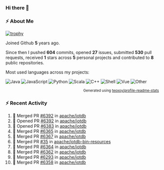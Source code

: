 ### Hi there 👋

### :zap: About Me

[![trophy](https://github-profile-trophy.vercel.app/?username=HTHou&theme=onedark)](https://github.com/ryo-ma/github-profile-trophy)
   
Joined Github **5** years ago.

Since then I pushed **604** commits, opened **27** issues, submitted **530** pull requests, received **1** stars across **5** personal projects and contributed to **8** public repositories.

Most used languages across my projects:

![Java](https://img.shields.io/static/v1?style=flat-square&label=%E2%A0%80&color=555&labelColor=%23b07219&message=Java%EF%B8%B194.4%25)
![JavaScript](https://img.shields.io/static/v1?style=flat-square&label=%E2%A0%80&color=555&labelColor=%23f1e05a&message=JavaScript%EF%B8%B11.4%25)
![Python](https://img.shields.io/static/v1?style=flat-square&label=%E2%A0%80&color=555&labelColor=%233572A5&message=Python%EF%B8%B10.7%25)
![Scala](https://img.shields.io/static/v1?style=flat-square&label=%E2%A0%80&color=555&labelColor=%23c22d40&message=Scala%EF%B8%B10.6%25)
![C++](https://img.shields.io/static/v1?style=flat-square&label=%E2%A0%80&color=555&labelColor=%23f34b7d&message=C%2B%2B%EF%B8%B10.6%25)
![Shell](https://img.shields.io/static/v1?style=flat-square&label=%E2%A0%80&color=555&labelColor=%2389e051&message=Shell%EF%B8%B10.4%25)
![Vue](https://img.shields.io/static/v1?style=flat-square&label=%E2%A0%80&color=555&labelColor=%2341b883&message=Vue%EF%B8%B10.3%25)
![Other](https://img.shields.io/static/v1?style=flat-square&label=%E2%A0%80&color=555&labelColor=%23ededed&message=Other%EF%B8%B11.2%25)

<p align="right"><sub>Generated using <a href="https://github.com/marketplace/actions/profile-readme-stats">teoxoy/profile-readme-stats</a></sub></p>


<!--![](https://github.com/HTHou/HTHou/blob/output/github-contribution-grid-snake.svg)-->

<!--![Haonan Hou's github stats](https://github-readme-stats.vercel.app/api?username=HTHou&count_private=true&show_icons=true&theme=onedark)-->

<!--![Haonan Hou's wakatime stats](https://github-readme-stats.vercel.app/api/wakatime?username=HTHou&layout=compact&theme=onedark)-->

<!--![Top Langs](https://github-readme-stats.vercel.app/api/top-langs/?username=HTHou&theme=onedark&layout=compact)-->

### :zap: Recent Activity
<!--START_SECTION:activity-->
1. 🎉 Merged PR [#6392](https://github.com/apache/iotdb/pull/6392) in [apache/iotdb](https://github.com/apache/iotdb)
2. 💪 Opened PR [#6392](https://github.com/apache/iotdb/pull/6392) in [apache/iotdb](https://github.com/apache/iotdb)
3. 💪 Opened PR [#6383](https://github.com/apache/iotdb/pull/6383) in [apache/iotdb](https://github.com/apache/iotdb)
4. 🎉 Merged PR [#6365](https://github.com/apache/iotdb/pull/6365) in [apache/iotdb](https://github.com/apache/iotdb)
5. 🎉 Merged PR [#6367](https://github.com/apache/iotdb/pull/6367) in [apache/iotdb](https://github.com/apache/iotdb)
6. 🎉 Merged PR [#35](https://github.com/apache/iotdb-bin-resources/pull/35) in [apache/iotdb-bin-resources](https://github.com/apache/iotdb-bin-resources)
7. 🎉 Merged PR [#6364](https://github.com/apache/iotdb/pull/6364) in [apache/iotdb](https://github.com/apache/iotdb)
8. 🎉 Merged PR [#6362](https://github.com/apache/iotdb/pull/6362) in [apache/iotdb](https://github.com/apache/iotdb)
9. 🎉 Merged PR [#6293](https://github.com/apache/iotdb/pull/6293) in [apache/iotdb](https://github.com/apache/iotdb)
10. 🎉 Merged PR [#6358](https://github.com/apache/iotdb/pull/6358) in [apache/iotdb](https://github.com/apache/iotdb)
<!--END_SECTION:activity-->

<!--
**HTHou/HTHou** is a ✨ _special_ ✨ repository because its `README.md` (this file) appears on your GitHub profile.

Here are some ideas to get you started:

- 🔭 I’m currently working on ...
- 🌱 I’m currently learning ...
- 👯 I’m looking to collaborate on ...
- 🤔 I’m looking for help with ...
- 💬 Ask me about ...
- 📫 How to reach me: ...
- 😄 Pronouns: ...
- ⚡ Fun fact: ...
-->
